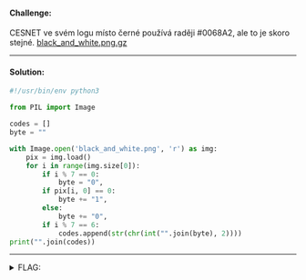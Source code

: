 #### Challenge:

CESNET ve svém logu místo černé používá raději #0068A2, ale to je skoro stejné. [black_and_white.png.gz](./black_and_white.png.gz ":ignore")

---

#### Solution:

```python
#!/usr/bin/env python3

from PIL import Image

codes = []
byte = ""

with Image.open('black_and_white.png', 'r') as img:
    pix = img.load()
    for i in range(img.size[0]):
        if i % 7 == 0:
            byte = "0",
        if pix[i, 0] == 0:
            byte += "1",
        else:
            byte += "0",
        if i % 7 == 6:
            codes.append(str(chr(int("".join(byte), 2))))
print("".join(codes))
```

---

<details><summary>FLAG:</summary>

```
flag{Matthew_Mullenweg-0371}
```

</details>
